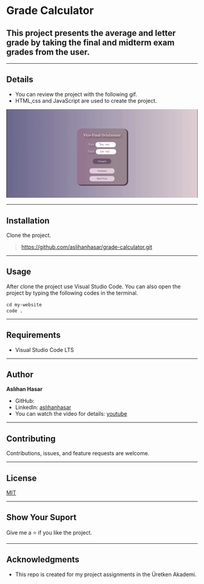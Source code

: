 # Grade Calculator

## This project presents the average and letter grade by taking the final and midterm exam grades from the user.


---

## Details
* You can review the project with the following gif.
* HTML,css and JavaScript are used to create the project.
  
![](items/project.gif)


---

## Installation
Clone the project.
> https://github.com/aslihanhasar/grade-calculator.git


---

## Usage
After clone the project use Visual Studio Code. 
You can also open the project by typing the following codes in the terminal.

```
cd my-website
code .
```

---

## Requirements
* Visual Studio Code LTS

---

## Author
**Aslıhan Hasar**

* GitHub: [](https://github.com/aslihanhasar)
* LinkedIn: [aslıhanhasar](https://www.linkedin.com/in/asl%C4%B1hanhasar
  )
* You can watch the video for details: [youtube](https://youtu.be/YnD1rSRnxvs)
---

## Contributing
Contributions, issues, and feature requests are welcome.

---

## License

[MIT](https://choosealicense.com/licenses/mit/)

---

## Show Your Suport
Give me a &#11088; if you like the project.

---

## Acknowledgments
* This repo is created for my project assignments in the Üretken Akademi.
